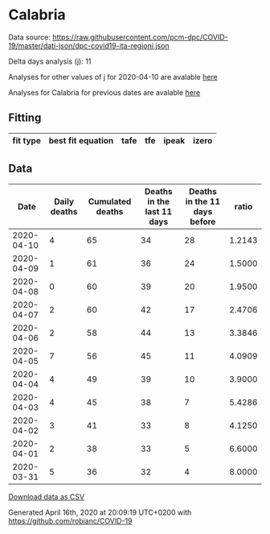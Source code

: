 # Calabria

Data source: https://raw.githubusercontent.com/pcm-dpc/COVID-19/master/dati-json/dpc-covid19-ita-regioni.json

Delta days analysis (j): 11

Analyses for other values of j for 2020-04-10 are avalable [here](../2020-04-10/README.md)

Analyses for Calabria for previous dates are avalable [here](../README.md)

## Fitting 
|fit type|best fit equation|tafe|tfe|ipeak|izero|
|-------|-----|--------|------|---|---|

## Data
|Date|Daily deaths|Cumulated deaths|Deaths in the last 11 days|Deaths in the 11 days before|ratio|
|----|----------|-----------|-------|--------------------|-----|
|2020-04-10|4|65|34|28|1.2143|
|2020-04-09|1|61|36|24|1.5000|
|2020-04-08|0|60|39|20|1.9500|
|2020-04-07|2|60|42|17|2.4706|
|2020-04-06|2|58|44|13|3.3846|
|2020-04-05|7|56|45|11|4.0909|
|2020-04-04|4|49|39|10|3.9000|
|2020-04-03|4|45|38|7|5.4286|
|2020-04-02|3|41|33|8|4.1250|
|2020-04-01|2|38|33|5|6.6000|
|2020-03-31|5|36|32|4|8.0000|

[Download data as CSV](COVID-19_calabria_j11_2020-04-10.csv)

Generated April 16th, 2020 at 20:09:19 UTC+0200 with https://github.com/robianc/COVID-19
